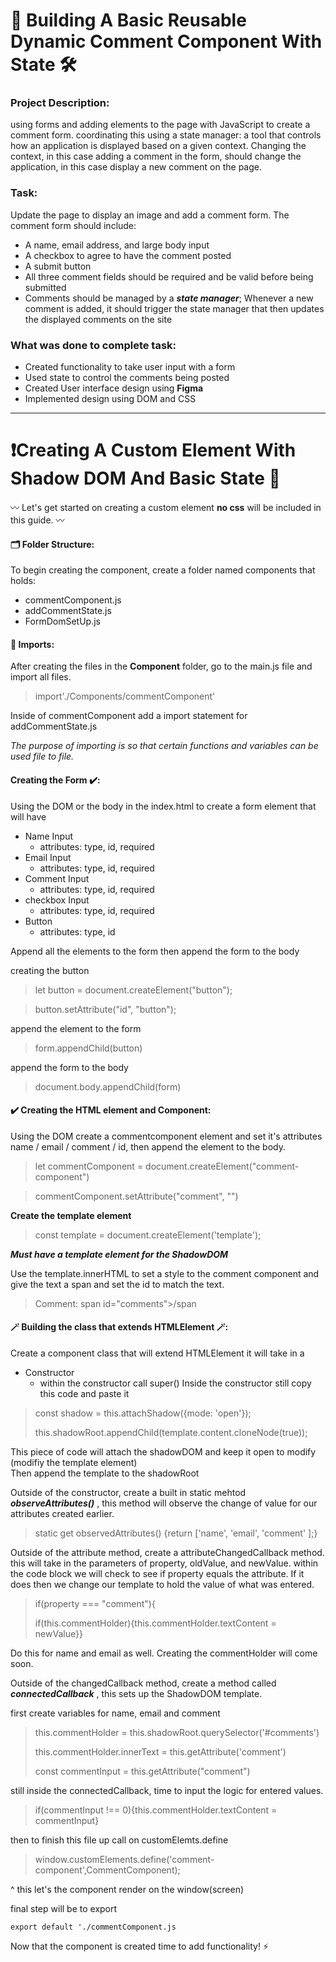 # 🔨 Building A Basic Reusable Dynamic Comment Component With State 🛠

### Project Description: 
using forms and adding elements to the page with JavaScript to create a comment form. coordinating this using a state manager: a tool that controls how an application is displayed based on a given context. Changing the context, in this case adding a comment in the form, should change the application, in this case display a new comment on the page.

### Task: 
Update the page to display an image and add a comment form. The comment form should include:

- A name, email address, and large body input
- A checkbox to agree to have the comment posted
- A submit button
- All three comment fields should be required and be valid before being submitted
- Comments should be managed by a ***state manager***; Whenever a new comment is added, it should trigger the state manager that then updates the displayed comments on the site


### What was done to complete task: 
- Created functionality to take user input with a form 
- Used state to control the comments being posted 
- Created User interface design using **Figma** 
- Implemented design using DOM and CSS 
________________________________________________
# ❗️Creating A Custom Element With Shadow DOM And Basic State 🚀

〰️ Let's get started on creating a custom element **no css** will be included in this guide. 〰️

#### 🗂 Folder Structure:

To begin creating the component, create a folder named components that holds: 

- commentComponent.js
- addCommentState.js
- FormDomSetUp.js

#### 📌 Imports: 

After creating the files in the **Component** folder, go to the main.js file and import all files. 


> import'./Components/commentComponent'

Inside of commentComponent add a import statement for addCommentState.js

*The purpose of importing is so that certain functions and variables can be used file to file.*


#### Creating the Form ✔️: 
Using the DOM or the body in the index.html to create a form element that will have 

- Name Input 
    - attributes: type, id, required
- Email Input 
    - attributes: type, id, required
- Comment Input 
    - attributes: type, id, required
- checkbox Input 
    - attributes: type, id, required
- Button 
    - attributes: type, id

Append all the elements to the form then append the form to the body 

creating the button 

> let button = document.createElement("button");
>

> button.setAttribute("id", "button");
>
append the element to the form 
>
> form.appendChild(button)
>
append the form to the body
>
> document.body.appendChild(form)




#### ✔️ Creating the HTML element and Component: 

Using the DOM create a commentcomponent element and set it's attributes name / email / comment / id, then append the element to the body.

> let commentComponent = document.createElement("comment-component")

>
> commentComponent.setAttribute("comment", "")

**Create the template element**

> const template = document.createElement('template'); 

***Must have a template element for the ShadowDOM***

Use the template.innerHTML to set a style to the comment component and give the text a span and set the id to match the text. 
>
>   Comment: span id="comments">/span
>

#### 🪄 Building the class that extends HTMLElement 🪄: 

Create a component class that will extend HTMLElement 
it will take in a 
- Constructor 
    - within the constructor call super()
Inside the constructor still copy this code and paste it 
> const shadow = this.attachShadow({mode: 'open'}); 
>
> this.shadowRoot.appendChild(template.content.cloneNode(true)); 
>


This piece of code will attach the shadowDOM and keep it open to modify (modifiy the template element)
<br>
Then append the template to the shadowRoot 
<br> 

Outside of the constructor, create a built in static mehtod ***observeAttributes()*** , this method will observe the change of value for our attributes created earlier. 

>static get observedAttributes() {return ['name', 'email', 'comment' ];}

Outside of the attribute method, create a attributeChangedCallback method. 
this will take in the parameters of property, oldValue, and newValue. within the code block we will check to see if property equals the attribute. If it does then we change our template to hold the value of what was entered. 

>  if(property === "comment"){
>
>if(this.commentHolder){this.commentHolder.textContent = newValue}}

Do this for name and email as well. Creating the commentHolder will come soon. 

Outside of the changedCallback method, create a method called ***connectedCallback*** , this sets up the ShadowDOM template. 

first create variables for name, email and comment 

> this.commentHolder = this.shadowRoot.querySelector('#comments')
>
>this.commentHolder.innerText = this.getAttribute('comment')
>
> const commentInput = this.getAttribute("comment")

still inside the connectedCallback, time to input the logic for entered values. 

>   if(commentInput !== 0){this.commentHolder.textContent = commentInput}

then to finish this file up call on customElemts.define

> window.customElements.define('comment-component',CommentComponent); 

^ this let's the component render on the window(screen)

final step will be to export 

`` export default './commentComponent.js ``

Now that the component is created time to add functionality! ⚡️

















